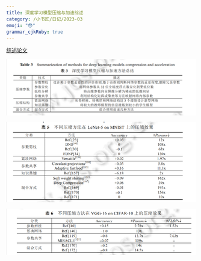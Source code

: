 ```yaml
---
title: 深度学习模型压缩与加速综述
category: /小书匠/日记/2023-03
emoji: "😳"
grammar_cjkRuby: true
---
```



[综述论文](file:///home/hz/Downloads/%E6%B7%B1%E5%BA%A6%E5%AD%A6%E4%B9%A0%E6%A8%A1%E5%9E%8B%E5%8E%8B%E7%BC%A9%E4%B8%8E%E5%8A%A0%E9%80%9F%E7%BB%BC%E8%BF%B0.pdf)

![enter description here](./images/1678775953579.png)

![白日依山尽，黄河入海流，欲穷千里母，更上一层楼](./images/1678781813249.png)

![enter description here](./images/1678781873673.png)